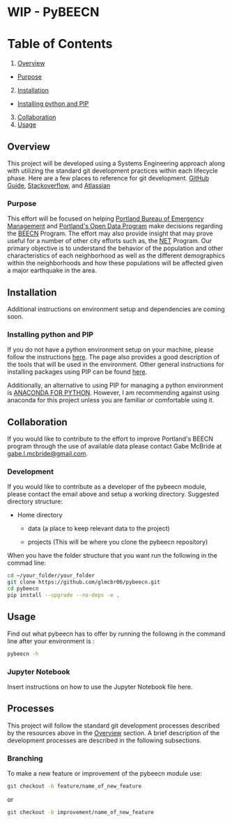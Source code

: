# WIP - PyBEECN

# Table of Contents

1. [Overview](#overview)
  * [Purpose](#purpose)
2. [Installation](#installation)
  * [Installing python and PIP](#installing-python-and-pip)
3. [Collaboration](#collaboration)
4. [Usage](#usage)

## Overview
This project will be developed using a Systems Engineering approach along with utilizing the standard git development practices within each lifecycle phase. Here are a few places to reference for git development. [GitHub Guide](https://guides.github.com/introduction/flow/), [Stackoverflow](https://stackoverflow.com/questions/19695127/git-workflow-review), and [Atlassian](https://www.atlassian.com/git/tutorials/comparing-workflows)

### Purpose
This effort will be focused on helping [Portland Bureau of Emergency Management](https://www.portlandoregon.gov/pbem/) and [Portland's Open Data Program](https://www.portlandoregon.gov/bps/76768) make decisions regarding the [BEECN](https://www.portlandoregon.gov/pbem/59630) Program. The effort may also provide insight that may prove useful for a number of other city efforts such as, the [NET](https://www.portlandoregon.gov/pbem/31667) Program. Our primary objective is to understand the behavior of the population and other characteristics of each neighborhood as well as the different demographics within the neighborhoods and how these populations will be affected given a major earthquake in the area. 

## Installation
Additional instructions on environment setup and dependencies are coming soon.

### Installing python and PIP
If you do not have a python environment setup on your machine, please follow the instructions [here](https://penandpants.com/2012/02/24/install-python/). The page also provides a good description of the tools that will be used in the environment. Other general instructions for installing packages using PIP can be found [here](https://packaging.python.org/tutorials/installing-packages/).

Additionally, an alternative to using PIP for managing a python environment is [ANACONDA FOR PYTHON](https://www.anaconda.com/what-is-anaconda/). However, I am recommending against using anaconda for this project unless you are familiar or comfortable using it. 

## Collaboration
If you would like to contribute to the effort to improve Portland's BEECN program through the use of available data please contact Gabe McBride at [gabe.l.mcbride@gmail.com](mailto:gabe.l.mcbride@gmail.com).

### Development
If you would like to contribute as a developer of the pybeecn module, please contact the email above and setup a working directory. Suggested directory structure:

* Home directory
  * data (a place to keep relevant data to the project)
  
  * projects (This will be where you clone the pybeecn repository)
  
When you have the folder structure that you want run the following in the commad line:
```bash
cd ~/your_folder/your_folder
git clone https://github.com/glmcbr06/pybeecn.git
cd pybeecn
pip install --upgrade --no-deps -e .
```
  

## Usage
Find out what pybeecn has to offer by running the followng in the command line after your environment is :
```bash
pybeecn -h
```
### Jupyter Notebook
Insert instructions on how to use the Jupyter Notebook file here.

## Processes
This project will follow the standard git development processes described by the resources above in the [Overview](#overview) section. A brief description of the development processes are described in the following subsections. 

### Branching
To make a new feature or improvement of the pybeecn module use:
```bash
git checkout -b feature/name_of_new_feature
```
or
```bash
git checkout -b improvement/name_of_new_feature
```
